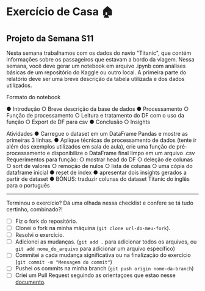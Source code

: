 # Exercício de Casa 🏠 

## Projeto da Semana S11

Nesta semana trabalhamos com os dados do navio "Titanic", que contém informações sobre os passageiros que estavam a bordo da viagem. Nessa semana, você deve gerar um notebook em arquivo .ipynb com análises básicas de um repositório do Kaggle ou outro local. A primeira parte do relatório deve ser uma breve descrição da tabela utilizada e dos dados utilizados.

Formato do notebook

●	Introdução
    ○	Breve descrição da base de dados
●	Processamento
    ○	Função de processamento
    ○	Leitura e tratamento do DF com o uso da função
    ○	Export de DF para csv
●	Conclusão
    ○	Insights

Atividades
●	Carregue o dataset em um DataFrame Pandas e mostre as primeiras 3 linhas.
●	Aplique técnicas de processamento de dados (tente ir além dos exemplos utilizados em sala de aula), crie uma função de pré-processamento e disponibilize o DataFrame final limpo em um arquivo .csv
Requerimentos para função:
    ○	mostrar head do DF
    ○	deleção de colunas
    ○	sort de valores
    ○	remoção de nulos
    ○	lista de colunas
    ○	uma cópia do dataframe inicial
●	reset de index
●	apresentar dois insights gerados a partir de dataset
●	BÔNUS: traduzir colunas do dataset Titanic do inglês para o português

---

Terminou o exercício? Dá uma olhada nessa checklist e confere se tá tudo certinho, combinado?!

- [ ] Fiz o fork do repositório.
- [ ] Clonei o fork na minha máquina (`git clone url-do-meu-fork`).
- [ ] Resolvi o exercício.
- [ ] Adicionei as mudanças. (`git add .` para adicionar todos os arquivos, ou `git add nome_do_arquivo` para adicionar um arquivo específico)
- [ ] Commitei a cada mudança significativa ou na finalização do exercício (`git commit -m "Mensagem do commit"`)
- [ ] Pushei os commits na minha branch (`git push origin nome-da-branch`)
- [ ] Criei um Pull Request seguindo as orientaçoes que estao nesse [documento](https://github.com/mflilian/repo-example/blob/main/exercicios/para-casa/instrucoes-pull-request.md).
